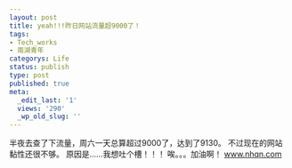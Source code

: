 ```yaml
---
layout: post
title: yeah!!!昨日网站流量超9000了！
tags:
- Tech_works
- 南湖青年
categorys: Life
status: publish
type: post
published: true
meta:
  _edit_last: '1'
  views: '290'
  _wp_old_slug: ''
---
```

半夜去查了下流量，周六一天总算超过9000了，达到了9130。
不过现在的网站黏性还很不够。
原因是……我想吐个槽！！！
唉。。。加油啊！
www.nhqn.com
